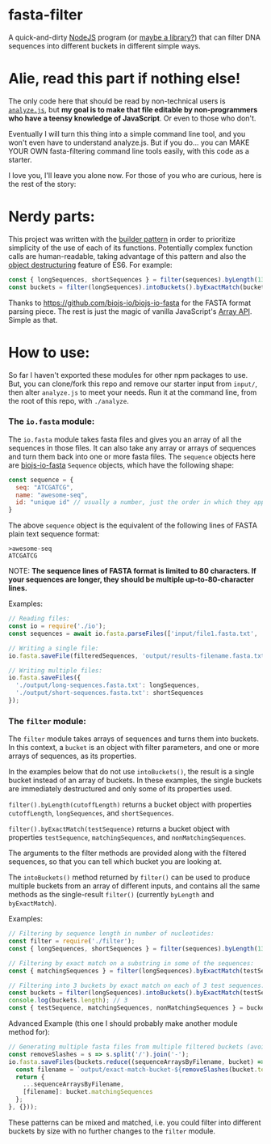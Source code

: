 fasta-filter
============

A quick-and-dirty [NodeJS](https://nodejs.org/en/) program (or [maybe a library?](https://en.wikipedia.org/wiki/Library_\(computing\))) that can filter DNA sequences into different buckets in different simple ways.

Alie, read this part if nothing else!
=====================================

The only code here that should be read by non-technical users is [`analyze.js`](https://github.com/mturley/fasta-filter/blob/master/js/analyze.js), but **my goal is to make that file editable by non-programmers who have a teensy knowledge of JavaScript**. Or even to those who don't.

Eventually I will turn this thing into a simple command line tool, and you won't even have to understand analyze.js. But if you do... you can MAKE YOUR OWN fasta-filtering command line tools easily, with this code as a starter.

I love you, I'll leave you alone now. For those of you who are curious, here is the rest of the story:


Nerdy parts:
============

This project was written with the [builder pattern](https://en.wikipedia.org/wiki/Builder_pattern) in order to prioritize simplicity of the use of each of its functions. Potentially complex function calls are human-readable, taking advantage of this pattern and also the [object destructuring](https://javascript.info/destructuring-assignment#object-destructuring) feature of ES6. For example:

```js
const { longSequences, shortSequences } = filter(sequences).byLength(1300);
const buckets = filter(longSequences).intoBuckets().byExactMatch(bucketTests);
```

Thanks to https://github.com/biojs-io/biojs-io-fasta for the FASTA format parsing piece.
The rest is just the magic of vanilla JavaScript's [Array API](https://developer.mozilla.org/en-US/docs/Web/JavaScript/Reference/Global_Objects/Array). Simple as that.


How to use:
===========

So far I haven't exported these modules for other npm packages to use. But,
you can clone/fork this repo and remove our starter input from `input/`, then
alter `analyze.js` to meet your needs. Run it at the command line, from the
root of this repo, with `./analyze`.

### The `io.fasta` module:
The `io.fasta` module takes fasta files and gives you an array of all the sequences in those files.
It can also take any array or arrays of sequences and turn them back into one or more fasta files.
The `sequence` objects here are [biojs-io-fasta](https://github.com/biojs-io/biojs-io-fasta) `Sequence` objects, which have the following shape:
```js
const sequence = {
  seq: "ATCGATCG",
  name: "awesome-seq",
  id: "unique id" // usually a number, just the order in which they appeared in the fasta file
}
```
The above `sequence` object is the equivalent of the following lines of FASTA plain text sequence format:
```
>awesome-seq
ATCGATCG
```
NOTE: **The sequence lines of FASTA format is limited to 80 characters. If your sequences are longer, they should be multiple up-to-80-character lines.**

Examples:
```js
// Reading files:
const io = require('./io');
const sequences = await io.fasta.parseFiles(['input/file1.fasta.txt', 'input/file2.fasta.txt']);

// Writing a single file:
io.fasta.saveFile(filteredSequences, 'output/results-filename.fasta.txt');

// Writing multiple files:
io.fasta.saveFiles({
  './output/long-sequences.fasta.txt': longSequences,
  './output/short-sequences.fasta.txt': shortSequences
});
```

### The `filter` module:
The `filter` module takes arrays of sequences and turns them into buckets.
In this context, a `bucket` is an object with filter parameters, and one or more arrays of sequences, as its properties.

In the examples below that do not use `intoBuckets()`, the result is a single bucket instead of an array of buckets. In these examples, the single buckets are immediately destructured and only some of its properties used.

`filter().byLength(cutoffLength)` returns a bucket object with properties `cutoffLength`, `longSequences`, and `shortSequences`.

`filter().byExactMatch(testSequence)` returns a bucket object with properties `testSequence`, `matchingSequences`, and `nonMatchingSequences`.

The arguments to the filter methods are provided along with the filtered sequences, so that you can tell which bucket you are looking at.

The `intoBuckets()` method returned by `filter()` can be used to produce multiple buckets from an array of different inputs, and contains all the same methods as the single-result `filter()` (currently `byLength` and `byExactMatch`).

Examples:
```js
// Filtering by sequence length in number of nucleotides:
const filter = require('./filter');
const { longSequences, shortSequences } = filter(sequences).byLength(1300);

// Filtering by exact match on a substring in some of the sequences:
const { matchingSequences } = filter(longSequences).byExactMatch(testSequence);

// Filtering into 3 buckets by exact match on each of 3 test sequences:
const buckets = filter(longSequences).intoBuckets().byExactMatch(testSequencesArray);
console.log(buckets.length); // 3
const { testSequence, matchingSequences, nonMatchingSequences } = buckets[2];
```

Advanced Example (this one I should probably make another module method for):
```js
// Generating multiple fasta files from multiple filtered buckets (avoiding slashes in filenames):
const removeSlashes = s => s.split('/').join('-');
io.fasta.saveFiles(buckets.reduce((sequenceArraysByFilename, bucket) => {
  const filename = `output/exact-match-bucket-${removeSlashes(bucket.testSequence.name)}.fasta.txt`;
  return {
    ...sequenceArraysByFilename,
    [filename]: bucket.matchingSequences
  };
}, {}));
```

These patterns can be mixed and matched, i.e. you could filter into different buckets by size with no further changes to the `filter` module.
